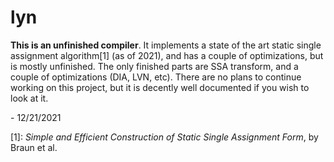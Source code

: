 # lyn
**This is an unfinished compiler**. It implements a state of the art static single assignment algorithm[1] (as of 2021), and has a couple of optimizations, but is mostly unfinished.
The only finished parts are SSA transform, and a couple of optimizations (DIA, LVN, etc). There are no plans to continue working on this project, but it is decently well
documented if you wish to look at it.

\- 12/21/2021

[1]: *Simple and Efficient Construction of Static Single Assignment Form*, by Braun et al.
